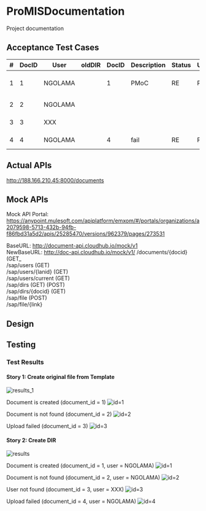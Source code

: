 # ProMISDocumentation

Project documentation

## Acceptance Test Cases

| # | DocID | User | oldDIR | DocID | Description | Status | User | Link | newDIR | DocID | Description | Status | User | Link | message |
|---|---|---|---|---|---|---|---|---|---|---|---|---|---|---|---|
| 1 | 1 | NGOLAMA | | 1 | PMoC | RE | PWP | [PMoC_complexity_and_effort_assessment.xlsx](https://github.com/siamchamnangag/ProMISFileService/raw/master/src/main/resources/PMoC_complexity_and_effort_assessment.xlsx) | | 101 | PMoC | IW | NGOLAMA | [PMoC_yyyyMMddHHmmss.xlsx](https://github.com/siamchamnangag/ProMISFileService/raw/master/src/main/resources/PMoC_yyyyMMddHHmmss.xlsx) | Document is created. |
| 2 | 2 | NGOLAMA | | | | | | | | | | | | | Document not found. |
| 3 | 3 | XXX | | | | | | | | | | | | | User not found. |
| 4 | 4 | NGOLAMA | | 4 | fail | RE | PWP | [PMoC_complexity_and_effort_assessment.xlsx](https://github.com/siamchamnangag/ProMISFileService/raw/master/src/main/resources/PMoC_complexity_and_effort_assessment.xlsx) | | | | | | | Upload failed. |

## Actual APIs

http://188.166.210.45:8000/documents

## Mock APIs

Mock API Portal:
https://anypoint.mulesoft.com/apiplatform/emxom/#/portals/organizations/a2079598-5713-432b-94fb-f86fbd31a5d2/apis/25285470/versions/962379/pages/273531

BaseURL:
http://document-api.cloudhub.io/mock/v1  
NewBaseURL:
http://doc-api.cloudhub.io/mock/v1/
/documents/{docid} (GET_  
/sap/users (GET)  
/sap/users/{lanid} (GET)  
/sap/users/current (GET)  
/sap/dirs (GET) (POST)  
/sap/dirs/{docid} (GET)  
/sap/file (POST)  
/sap/file/{link}  

## Design

## Testing

### Test Results

#### Story 1: Create original file from Template
![results_1](http://imgur.com/8uQj6Or.png)

Document is created (document_id = 1)
![id=1](http://imgur.com/WIiizJ0.png)

Document is not found (document_id = 2)
![id=2](http://imgur.com/qtoyrmO.png)

Upload failed (document_id = 3)
![id=3](http://imgur.com/0QlvWf6.png)



#### Story 2: Create DIR
![results](http://imgur.com/pGSfQ4F.png)

Document is created (document_id = 1, user = NGOLAMA)
![id=1](http://imgur.com/ncSo2h1.png)

Document is not found (document_id = 2, user = NGOLAMA)
![id=2](http://imgur.com/nKgu8PV.png)

User not found (document_id = 3, user = XXX)
![id=3](http://imgur.com/e88sdUe.png)

Upload failed (document_id = 4, user = NGOLAMA)
![id=4](http://imgur.com/rJQagsy.png)
